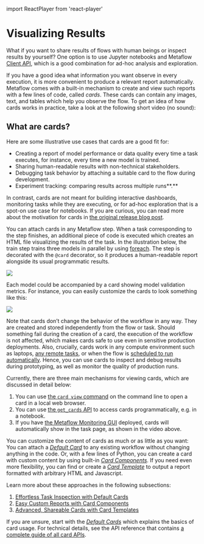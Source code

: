 import ReactPlayer from 'react-player'

# Visualizing Results

What if you want to share results of flows with human beings or inspect results by yourself? One option is to use Jupyter notebooks and Metaflow [Client API](../metaflow/client), which is a good combination for ad-hoc analysis and exploration.

If you have a good idea what information you want observe in every execution, it is more convenient to produce a relevant report automatically. Metaflow comes with a built-in mechanism to create and view such reports with a few lines of code, called _cards_. These cards can contain any images, text, and tables which help you observe the flow. To get an idea of how cards works in practice, take a look at the following short video (no sound):

<ReactPlayer controls url="https://www.youtube.com/watch?v=YSJXn6KLzXg" />

## What are cards?

Here are some illustrative use cases that cards are a good fit for:

- Creating a report of model performance or data quality every time a task executes, for instance, every time a new model is trained.
- Sharing human-readable results with non-technical stakeholders.
- Debugging task behavior by attaching a suitable card to the flow during development.
- Experiment tracking: comparing results across multiple runs**.**

In contrast, cards are not meant for building interactive dashboards, monitoring tasks while they are executing, or for ad-hoc exploration that is a spot-on use case for notebooks. If you are curious, you can read more about the motivation for cards in [the original release blog post](https://outerbounds.com/blog/integrating-pythonic-visual-reports-into-ml-pipelines/).

You can attach cards in any Metaflow step. When a task corresponding to the step finishes, an additional piece of code is executed which creates an HTML file visualizing the results of the task. In the illustration below, the train step trains three models in parallel by using [foreach](../metaflow/basics#foreach). The step is decorated with the `@card` decorator, so it produces a human-readable report alongside its usual programmatic results.

![](/assets/Visualizing_Results.png)

Each model could be accompanied by a card showing model validation metrics. For instance, you can easily customize the cards to look something like this:

![](/assets/card-docs-roc.png)

Note that cards don’t change the behavior of the workflow in any way. They are created and stored independently from the flow or task. Should something fail during the creation of a card, the execution of the workflow is not affected, which makes cards safe to use even in sensitive production deployments. Also, crucially, cards work in any compute environment such as laptops, [any remote tasks](/scaling/remote-tasks/introduction), or when the flow is [scheduled to run automatically](/production/introduction). Hence, you can use cards to inspect and debug results during prototyping, as well as monitor the quality of production runs.

Currently, there are three main mechanisms for viewing cards, which are discussed in detail below:

1. You can use [the `card view` command](../metaflow/visualizing-results/effortless-task-inspection-with-default-cards) on the command line to open a card in a local web browser.
2. You can use [the `get_cards` API](../metaflow/visualizing-results/effortless-task-inspection-with-default-cards#accessing-cards-via-an-api) to access cards programmatically, e.g. in a notebook.
3. If you have [the Metaflow Monitoring GUI](https://netflixtechblog.com/open-sourcing-a-monitoring-gui-for-metaflow-75ff465f0d60) deployed, cards will automatically show in the task page, as shown in the video above.

You can customize the content of cards as much or as little as you want: You can attach a [_Default Card_](../metaflow/visualizing-results/effortless-task-inspection-with-default-cards) to any existing workflow without changing anything in the code. Or, with a few lines of Python, you can create a card with custom content by using built-in [_Card Components_](../metaflow/visualizing-results/easy-custom-reports-with-card-components). If you need even more flexibility, you can find or create a [_Card Template_](../metaflow/visualizing-results/advanced-shareable-cards-with-card-templates) to output a report formatted with arbitrary HTML and Javascript.

Learn more about these approaches in the following subsections:

1. [Effortless Task Inspection with Default Cards](../metaflow/visualizing-results/effortless-task-inspection-with-default-cards)
2. [Easy Custom Reports with Card Components](../metaflow/visualizing-results/easy-custom-reports-with-card-components)
3. [Advanced, Shareable Cards with Card Templates](../metaflow/visualizing-results/advanced-shareable-cards-with-card-templates)

If you are unsure, start with the [_Default Cards_](../metaflow/visualizing-results/effortless-task-inspection-with-default-cards) which explains the basics of card usage. For technical details, see the API reference that contains [a complete guide of all card APIs](/api/cards).